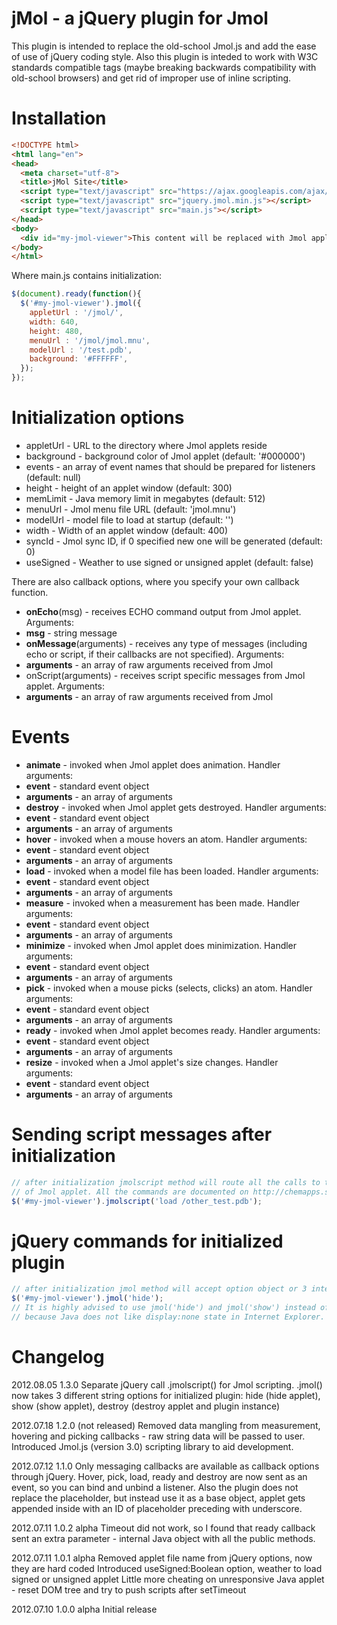 jMol - a jQuery plugin for Jmol
===============================

This plugin is intended to replace the old-school Jmol.js and add the ease of use of jQuery coding style. Also this plugin is inteded to work with W3C standards compatible <object> tags (maybe breaking backwards compatibility with old-school browsers) and get rid of improper use of inline scripting.

Installation
============

```html
<!DOCTYPE html> 
<html lang="en">
<head> 
  <meta charset="utf-8">
  <title>jMol Site</title>
  <script type="text/javascript" src="https://ajax.googleapis.com/ajax/libs/jquery/1.6/jquery.min.js"></script>
  <script type="text/javascript" src="jquery.jmol.min.js"></script>
  <script type="text/javascript" src="main.js"></script>
</head>
<body>
  <div id="my-jmol-viewer">This content will be replaced with Jmol applet</div>
</body>
</html>
```

Where main.js contains initialization:

```javascript
$(document).ready(function(){
  $('#my-jmol-viewer').jmol({
    appletUrl : '/jmol/',
    width: 640,
    height: 480,
    menuUrl : '/jmol/jmol.mnu',
    modelUrl : '/test.pdb',
    background: '#FFFFFF',
  });
});
```

Initialization options
======================

* appletUrl - URL to the directory where Jmol applets reside
* background - background color of Jmol applet (default: '#000000')
* events - an array of event names that should be prepared for listeners (default: null)
* height - height of an applet window (default: 300)
* memLimit - Java memory limit in megabytes (default: 512)
* menuUrl - Jmol menu file URL (default: 'jmol.mnu')
* modelUrl - model file to load at startup (default: '')
* width - Width of an applet window (default: 400)
* syncId - Jmol sync ID, if 0 specified new one will be generated (default: 0)
* useSigned - Weather to use signed or unsigned applet (default: false)

There are also callback options, where you specify your own callback function.

* **onEcho**(msg) - receives ECHO command output from Jmol applet. Arguments:
 * **msg** - string message
* **onMessage**(arguments) - receives any type of messages (including echo or script, if their callbacks are not specified). Arguments:
 * **arguments** - an array of raw arguments received from Jmol
* onScript(arguments) - receives script specific messages from Jmol applet. Arguments:
 * **arguments** - an array of raw arguments received from Jmol

Events
======

* **animate** -  invoked when Jmol applet does animation. Handler arguments: 
 * **event** - standard event object
 * **arguments** - an array of arguments
* **destroy** -  invoked when Jmol applet gets destroyed. Handler arguments: 
 * **event** - standard event object
 * **arguments** - an array of arguments
* **hover** -  invoked when a mouse hovers an atom. Handler arguments: 
 * **event** - standard event object
 * **arguments** - an array of arguments
* **load** - invoked when a model file has been loaded. Handler arguments:
 * **event** - standard event object
 * **arguments** - an array of arguments
* **measure** - invoked when a measurement has been made. Handler arguments: 
 * **event** - standard event object
 * **arguments** - an array of arguments
* **minimize** - invoked when Jmol applet does minimization. Handler arguments: 
 * **event** - standard event object
 * **arguments** - an array of arguments
* **pick** - invoked when a mouse picks (selects, clicks) an atom. Handler arguments:
 * **event** - standard event object
 * **arguments** - an array of arguments
* **ready** -  invoked when Jmol applet becomes ready. Handler arguments: 
 * **event** - standard event object
 * **arguments** - an array of arguments
* **resize** -  invoked when a Jmol applet's size changes. Handler arguments: 
 * **event** - standard event object
 * **arguments** - an array of arguments


Sending script messages after initialization
============================================

```javascript
// after initialization jmolscript method will route all the calls to the script method
// of Jmol applet. All the commands are documented on http://chemapps.stolaf.edu/jmol/docs/
$('#my-jmol-viewer').jmolscript('load /other_test.pdb'); 
```


jQuery commands for initialized plugin
============================================

```javascript
// after initialization jmol method will accept option object or 3 internal commands: hide, show, destroy
$('#my-jmol-viewer').jmol('hide'); 
// It is highly advised to use jmol('hide') and jmol('show') instead of jQuery's own hide() and show methods, 
// because Java does not like display:none state in Internet Explorer.
```

Changelog
=========

2012.08.05 1.3.0
  Separate jQuery call .jmolscript() for Jmol scripting. .jmol() now takes 3 different string options for initialized plugin: hide (hide applet), show (show applet), destroy (destroy applet and plugin instance)

2012.07.18 1.2.0 (not released)
  Removed data mangling from measurement, hovering and picking callbacks - raw string data will be passed to user. Introduced Jmol.js (version 3.0) scripting library to aid development.

2012.07.12 1.1.0
  Only messaging callbacks are available as callback options through jQuery. Hover, pick, load, ready and destroy are now sent as an event, so you can bind and unbind a listener. 
  Also the plugin does not replace the placeholder, but instead use it as a base object, applet gets appended inside with an ID of placeholder preceding with underscore.

2012.07.11 1.0.2 alpha
  Timeout did not work, so I found that ready callback sent an extra parameter - internal Java object with all the public methods.

2012.07.11 1.0.1 alpha
  Removed applet file name from jQuery options, now they are hard coded
	Introduced useSigned:Boolean option, weather to load signed or unsigned applet
	Little more cheating on unresponsive Java applet - reset DOM tree and try to push scripts after setTimeout
  
2012.07.10 1.0.0 alpha
  Initial release
